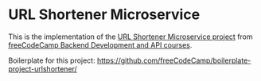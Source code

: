 # URL Shortener Microservice

This is the implementation of the [URL Shortener Microservice project](https://www.freecodecamp.org/learn/back-end-development-and-apis/back-end-development-and-apis-projects/url-shortener-microservice) from [freeCodeCamp Backend Development and API courses](https://www.freecodecamp.org/learn/back-end-development-and-apis/).

Boilerplate for this project: https://github.com/freeCodeCamp/boilerplate-project-urlshortener/